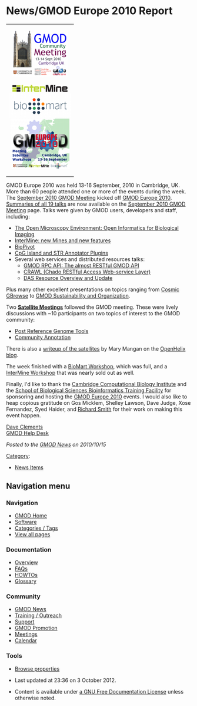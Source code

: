 



<span id="top"></span>




# <span dir="auto">News/GMOD Europe 2010 Report</span>











<table>
<colgroup>
<col style="width: 100%" />
</colgroup>
<tbody>
<tr class="odd">
<td style="text-align: center;" data-valign="top">
<p><a href="../September_2010_GMOD_Meeting"
title="September 2010 GMOD Meeting"><img
src="https://raw.githubusercontent.com/GMOD/gmod.github.io/main/mediawiki/images/thumb/4/40/Sept2010MtgLogo300.png/150px-Sept2010MtgLogo300.png"
srcset="https://raw.githubusercontent.com/GMOD/gmod.github.io/main/mediawiki/images/thumb/4/40/Sept2010MtgLogo300.png/225px-Sept2010MtgLogo300.png 1.5x, https://raw.githubusercontent.com/GMOD/gmod.github.io/main/mediawiki/images/4/40/Sept2010MtgLogo300.png 2x"
width="150" height="128" alt="September 2010 GMOD Meeting" /></a><br />
<br />
<a href="../InterMine_Workshop_-_GMOD_Europe_2010" rel="nofollow"
title="InterMine Workshop"><img
src="https://raw.githubusercontent.com/GMOD/gmod.github.io/main/mediawiki/images/thumb/1/13/InterMineLogo.png/150px-InterMineLogo.png"
srcset="https://raw.githubusercontent.com/GMOD/gmod.github.io/main/mediawiki/images/thumb/1/13/InterMineLogo.png/225px-InterMineLogo.png 1.5x, https://raw.githubusercontent.com/GMOD/gmod.github.io/main/mediawiki/images/thumb/1/13/InterMineLogo.png/300px-InterMineLogo.png 2x"
width="150" height="19" alt="InterMine Workshop" /></a><br />
<a href="../BioMart_Workshop_-_GMOD_Europe_2010" rel="nofollow"
title="BioMart Workshop"><img
src="https://raw.githubusercontent.com/GMOD/gmod.github.io/main/mediawiki/images/thumb/a/a4/Biomart250.png/170px-Biomart250.png"
srcset="https://raw.githubusercontent.com/GMOD/gmod.github.io/main/mediawiki/images/a/a4/Biomart250.png 1.5x, https://raw.githubusercontent.com/GMOD/gmod.github.io/main/mediawiki/images/a/a4/Biomart250.png 2x"
width="170" height="67" alt="BioMart Workshop" /></a><br />
<a href="../GMOD_Europe_2010" title="GMOD Europe 2010"><img
src="https://raw.githubusercontent.com/GMOD/gmod.github.io/main/mediawiki/images/thumb/d/d6/GMOD2010Europe300.png/160px-GMOD2010Europe300.png"
srcset="https://raw.githubusercontent.com/GMOD/gmod.github.io/main/mediawiki/images/thumb/d/d6/GMOD2010Europe300.png/240px-GMOD2010Europe300.png 1.5x, https://raw.githubusercontent.com/GMOD/gmod.github.io/main/mediawiki/images/d/d6/GMOD2010Europe300.png 2x"
width="160" height="137" alt="GMOD Europe 2010" /></a></p>
</td>
</tr>
</tbody>
</table>



GMOD Europe 2010 was held 13-16 September, 2010 in Cambridge, UK. More
than 60 people attended one or more of the events during the week. The
[September 2010 GMOD
Meeting](../September_2010_GMOD_Meeting "September 2010 GMOD Meeting")
kicked off [GMOD Europe 2010](../GMOD_Europe_2010 "GMOD Europe 2010").
[Summaries of all 19
talks](../September_2010_GMOD_Meeting#Agenda "September 2010 GMOD Meeting")
are now available on the [September 2010 GMOD
Meeting](../September_2010_GMOD_Meeting "September 2010 GMOD Meeting")
page. Talks were given by GMOD users, developers and staff, including:

- [The Open Microscopy Environment: Open Informatics for Biological
  Imaging](../September_2010_GMOD_Meeting#The_Open_Microscopy_Environment:_Open_Informatics_for_Biological_Imaging "September 2010 GMOD Meeting")
- [InterMine: new Mines and new
  features](../September_2010_GMOD_Meeting#InterMine:_new_Mines_and_new_features "September 2010 GMOD Meeting")
- [BioPivot](../September_2010_GMOD_Meeting#BioPivot "September 2010 GMOD Meeting")
- [CpG Island and STR Annotator
  Plugins](../September_2010_GMOD_Meeting#CpG_Island_and_STR_Annotator_Plugins "September 2010 GMOD Meeting")
- Several web services and distributed resources talks:
  - [GMOD RPC API: The almost RESTful GMOD
    API](../September_2010_GMOD_Meeting#GMOD_RPC_API:_The_almost_RESTful_GMOD_API "September 2010 GMOD Meeting")
  - [CRAWL (Chado RESTful Access Web-service
    Layer)](../September_2010_GMOD_Meeting#CRAWL_.28Chado_RESTful_Access_Web-service_Layer.29 "September 2010 GMOD Meeting")
  - [DAS Resource Overview and
    Update](../September_2010_GMOD_Meeting#Overview_of_current_resources_and_update_on_DAS_Meeting_Cambridge_2010 "September 2010 GMOD Meeting")

Plus many other excellent presentations on topics ranging from [Cosmic
GBrowse](../September_2010_GMOD_Meeting#Cosmic_GBrowse:_Visualising_cancer_mutations_in_genomic_context "September 2010 GMOD Meeting")
to [GMOD Sustainability and
Organization](../September_2010_GMOD_Meeting#GMOD_Sustainability_and_Organization "September 2010 GMOD Meeting").

Two **[Satellite
Meetings](../Satellite_Meetings_-_GMOD_Europe_2010 "Satellite Meetings - GMOD Europe 2010")**
followed the GMOD meeting. These were lively discussions with ~10
participants on two topics of interest to the GMOD community:

- [Post Reference Genome
  Tools](../Post_Reference_Genome_Tools "Post Reference Genome Tools")
- [Community
  Annotation](../Community_Annotation_-_September_2010_Satellite "Community Annotation - September 2010 Satellite")

There is also a
<a href="http://blog.openhelix.eu/?p=5551" class="external text"
rel="nofollow">writeup of the satellites</a> by Mary Mangan on the
<a href="http://blog.openhelix.eu/" class="external text"
rel="nofollow">OpenHelix blog</a>.

The week finished with a [BioMart
Workshop](../BioMart_Workshop_-_GMOD_Europe_2010 "BioMart Workshop - GMOD Europe 2010"),
which was full, and a [InterMine
Workshop](../InterMine_Workshop_-_GMOD_Europe_2010 "InterMine Workshop - GMOD Europe 2010")
that was nearly sold out as well.

Finally, I'd like to thank the
<a href="http://www.ccbi.cam.ac.uk/" class="external text"
rel="nofollow">Cambridge Computational Biology Institute</a> and the <a
href="http://www.biomed.cam.ac.uk/gradschool/skills/bioinformatics.html"
class="external text" rel="nofollow">School of Biological Sciences
Bioinformatics Training Facility</a> for sponsoring and hosting the
[GMOD Europe 2010](../GMOD_Europe_2010 "GMOD Europe 2010") events. I
would also like to heap copious gratitude on Gos Micklem, Shelley
Lawson, Dave Judge, Xose Fernandez, Syed Haider, and [Richard
Smith](../User%3ARsmith "User%3ARsmith") for their work on making this event
happen.

[Dave Clements](../User%3AClements "User%3AClements")  
[GMOD Help Desk](../GMOD_Help_Desk "GMOD Help Desk")

  



*Posted to the [GMOD News](../GMOD_News "GMOD News") on 2010/10/15*






[Category](../Special%3ACategories "Special%3ACategories"):

- [News Items](../Category%3ANews_Items "Category%3ANews Items")






## Navigation menu







<a href="../Main_Page"
style="background-image: url(../../images/GMOD-cogs.png);"
title="Visit the main page"></a>


### Navigation



- <span id="n-GMOD-Home">[GMOD Home](../Main_Page)</span>
- <span id="n-Software">[Software](../GMOD_Components)</span>
- <span id="n-Categories-.2F-Tags">[Categories /
  Tags](../Categories)</span>
- <span id="n-View-all-pages">[View all
  pages](../Special:AllPages)</span>




### Documentation



- <span id="n-Overview">[Overview](../Overview)</span>
- <span id="n-FAQs">[FAQs](../Category%3AFAQ)</span>
- <span id="n-HOWTOs">[HOWTOs](../Category%3AHOWTO)</span>
- <span id="n-Glossary">[Glossary](../Glossary)</span>




### Community



- <span id="n-GMOD-News">[GMOD News](../GMOD_News)</span>
- <span id="n-Training-.2F-Outreach">[Training /
  Outreach](../Training_and_Outreach)</span>
- <span id="n-Support">[Support](../Support)</span>
- <span id="n-GMOD-Promotion">[GMOD Promotion](../GMOD_Promotion)</span>
- <span id="n-Meetings">[Meetings](../Meetings)</span>
- <span id="n-Calendar">[Calendar](../Calendar)</span>




### Tools

- <span id="t-smwbrowselink"><a href="../Special%3ABrowse/News-2FGMOD_Europe_2010_Report"
  rel="smw-browse">Browse properties</a></span>



- <span id="footer-info-lastmod">Last updated at 23:36 on 3 October
  2012.</span>
<!-- - <span id="footer-info-viewcount">7,599 page views.</span> -->
- <span id="footer-info-copyright">Content is available under
  <a href="http://www.gnu.org/licenses/fdl-1.3.html" class="external"
  rel="nofollow">a GNU Free Documentation License</a> unless otherwise
  noted.</span>

<!-- -->



<!-- -->




